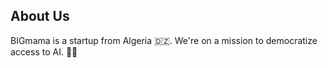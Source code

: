 ## About Us

BIGmama is a startup from Algeria 🇩🇿. We're on a mission to democratize access to AI. 🤖✨
